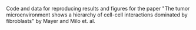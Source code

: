 Code and data for reproducing results and figures for the paper "The tumor microenvironment shows a hierarchy of cell-cell interactions dominated by fibroblasts" by Mayer and Milo et. al.
